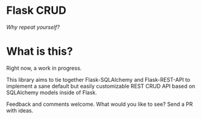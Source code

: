 # Flask CRUD
_Why repeat yourself?_

# What is this?
Right now, a work in progress.

This library aims to tie together Flask-SQLAlchemy and Flask-REST-API to implement a sane default but easily customizable REST CRUD API based on SQLAlchemy models inside of Flask.



Feedback and comments welcome. What would you like to see? Send a PR with ideas.
